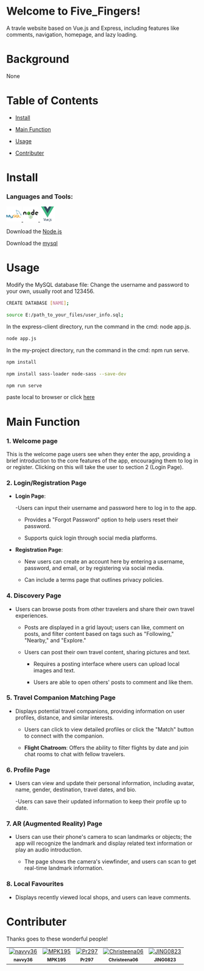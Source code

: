 # Welcome to Five_Fingers!
A travle website based on Vue.js and Express, including features like comments, navigation, homepage, and lazy loading.


# Background
None

# Table of Contents

- [Install](#install)

- [Main Function](#main-function)

- [Usage](#usage)

- [Contributer](#contributer)

# Install
<p align="left">
</p>

<h3 align="left">Languages and Tools:</h3>
<p align="left"> <a href="https://www.mysql.com/" target="_blank" rel="noreferrer"> <img src="https://raw.githubusercontent.com/devicons/devicon/master/icons/mysql/mysql-original-wordmark.svg" alt="mysql" width="40" height="40"/> </a> <a href="https://nodejs.org" target="_blank" rel="noreferrer"> <img src="https://raw.githubusercontent.com/devicons/devicon/master/icons/nodejs/nodejs-original-wordmark.svg" alt="nodejs" width="40" height="40"/> </a> <a href="https://vuejs.org/" target="_blank" rel="noreferrer"> <img src="https://raw.githubusercontent.com/devicons/devicon/master/icons/vuejs/vuejs-original-wordmark.svg" alt="vuejs" width="40" height="40"/> </a> </p>

 Download the [Node.js](https://nodejs.org/en/download/prebuilt-installer)

 Download the [mysql](https://dev.mysql.com/downloads/mysql/)

 # Usage
Modify the MySQL database file: Change the username and password to your own, usually root and 123456.

```bash
CREATE DATABASE [NAME];
```

```bash
source E:/path_to_your_files/user_info.sql;
```


In the express-client directory, run the command in the cmd: node app.js.

```bash
node app.js
```

In the my-project directory, run the command in the cmd: npm run serve.

```bash
npm install
```

```bash
npm install sass-loader node-sass --save-dev
```

```bash
npm run serve
```

paste local to browser   or click [here](http://localhost:8080/)

# Main Function

### 1. Welcome page

This is the welcome page users see when they enter the app, providing a brief introduction to the core features of the app, encouraging them to log in or register. Clicking on this will take the user to section 2 (Login Page).

### 2. Login/Registration Page
- **Login Page**:

	-Users can input their username and password here to log in to the app.

	- Provides a "Forgot Password" option to help users reset their password.

	- Supports quick login through social media platforms.

- **Registration Page**:

	- New users can create an account here by entering a username, password, and email, or by registering via social media.

	- Can include a terms page that outlines privacy policies.


### 4. Discovery Page

- Users can browse posts from other travelers and share their own travel experiences.

	- Posts are displayed in a grid layout; users can like, comment on posts, and filter content based on tags such as "Following," "Nearby," and "Explore."

	- Users can post their own travel content, sharing pictures and text.

		- Requires a posting interface where users can upload local images and text.

		- Users are able to open others' posts to comment and like them.

### 5. Travel Companion Matching Page

- Displays potential travel companions, providing information on user profiles, distance, and similar interests.
  
	- Users can click to view detailed profiles or click the "Match" button to connect with the companion.

	- **Flight Chatroom**: Offers the ability to filter flights by date and join chat rooms to chat with fellow travelers.

### 6. Profile Page
- Users can view and update their personal information, including avatar, name, gender, destination, travel dates, and bio.

	-Users can save their updated information to keep their profile up to date.

### 7. AR (Augmented Reality) Page

- Users can use their phone's camera to scan landmarks or objects; the app will recognize the landmark and display related text information or play an audio introduction.

	- The page shows the camera's viewfinder, and users can scan to get real-time landmark information.

### 8. Local Favourites

- Displays recently viewed local shops, and users can leave comments.




 # Contributer

Thanks goes to these wonderful people!

<table>
  <tr>
    <td align="center">
      <a href="https://github.com/navvy36">
        <img src="https://github.com/navvy36.png" width="80" height="80" alt="navvy36"/>
      </a><br/>
      <sub><b>navvy36</b></sub><br/>
    </td>
    <td align="center">
      <a href="https://github.com/MPK195">
        <img src="https://github.com/MPK195.png" width="80" height="80" alt="MPK195"/>
      </a><br/>
      <sub><b>MPK195</b></sub><br/>
    </td>
    <td align="center">
      <a href="https://github.com/Pr297">
        <img src="https://github.com/Pr297.png" width="80" height="80" alt="Pr297"/>
      </a><br/>
      <sub><b>Pr297</b></sub><br/>
    </td>
    <td align="center">
      <a href="https://github.com/Christeena06">
        <img src="https://github.com/Christeena06.png" width="80" height="80" alt="Christeena06"/>
      </a><br/>
      <sub><b>Christeena06</b></sub><br/>
    </td>
    <td align="center">
      <a href="https://github.com/JING0823">
        <img src="https://github.com/JING0823.png" width="80" height="80" alt="JING0823"/>
      </a><br/>
      <sub><b>JING0823</b></sub><br/>
    </td>
  </tr>
</table>
